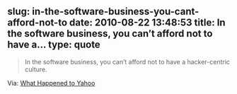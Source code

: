 slug: in-the-software-business-you-cant-afford-not-to
date: 2010-08-22 13:48:53
title: In the software business, you can’t afford not to have a...
type: quote
---

> In the software business, you can’t afford not to have a hacker-centric culture.

Via: [What Happened to Yahoo](http://www.paulgraham.com/yahoo.html)
